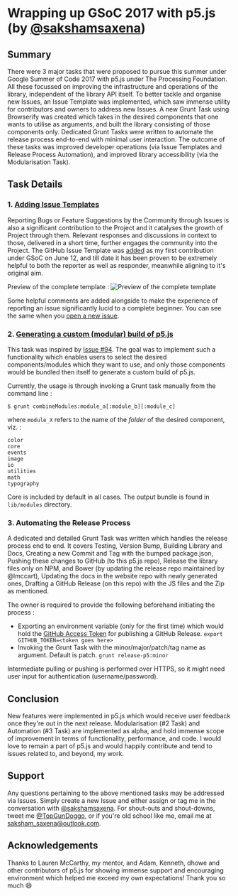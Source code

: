 # Wrapping up GSoC 2017 with p5.js (by [@sakshamsaxena](https://github.com/sakshamsaxena))

## Summary

There were 3 major tasks that were proposed to pursue this summer under Google Summer of Code 2017 with p5.js under The Processing Foundation. All these focussed on improving the infrastructure and operations of the library, independent of the library API itself. To better tackle and organise new Issues, an Issue Template was implemented, which saw immense utility for contributors and owners to address new Issues. A new Grunt Task using Browserify was created which takes in the desired components that one wants to utilise as arguments, and built the library consisting of those components only. Dedicated Grunt Tasks were written to automate the release process end-to-end with minimal user interaction. The outcome of these tasks was improved developer operations (via Issue Templates and Release Process Automation), and improved library accessibility (via the Modularisation Task).

## Task Details

### 1. [Adding Issue Templates](https://github.com/processing/p5.js/issues)

Reporting Bugs or Feature Suggestions by the Community through Issues is also a significant contribution to the Project and it catalyses the growth of Project through them. Relevant responses and discussions in context to those, delivered in a short time, further engages the community into the Project. The GitHub Issue Template was [added](https://github.com/processing/p5.js/commits/main/ISSUE_TEMPLATE.md?author=sakshamsaxena) as my first contribution under GSoC on June 12, and till date it has been proven to be extremely helpful to both the reporter as well as responder, meanwhile aligning to it's original aim.

Preview of the complete template : 
![Preview of the complete template](http://www.clipular.com/c/4631172675272704.png?k=gQwp7j5erUp9iZDrZvlEWY-27KY)

Some helpful comments are added alongside to make the experience of reporting an issue significantly lucid to a complete beginner. You can see the same when you [open a new issue](https://github.com/processing/p5.js/issues/new).

### 2. [Generating a custom (modular) build of p5.js](https://github.com/processing/p5.js/blob/main/contributor_docs/custom_p5_build.md)

This task was inspired by [Issue #94](https://github.com/processing/p5.js/issues/94). The goal was to implement such a functionality which enables users to select the desired components/modules which they want to use, and only those components would be bundled then itself to generate a custom build of p5.js.

Currently, the usage is through invoking a Grunt task manually from the command line :
```shell
$ grunt combineModules:module_a[:module_b][:module_c]
```
where `module_X` refers to the name of the _*folder*_ of the desired component, viz. :
```
color
core
events
image
io
utilities
math
typography
```
Core is included by default in all cases. The output bundle is found in `lib/modules` directory.

### 3. Automating the Release Process

A dedicated and detailed Grunt Task was written which handles the release process end to end. It covers Testing, Version Bump, Building Library and Docs, Creating a new Commit and Tag with the bumped package.json, Pushing these changes to GitHub (to this p5.js repo), Release the library files only on NPM, and Bower (by updating the release repo maintained by @lmccart), Updating the docs in the website repo with newly generated ones, Drafting a GitHub Release (on this repo) with the JS files and the Zip as mentioned. 

The owner is required to provide the following beforehand initiating the process :

* Exporting an environment variable (only for the first time) which would hold the [GitHub Access Token](https://github.com/settings/tokens) for publishing a GitHub Release. 
```export GITHUB_TOKEN=<token goes here>```
* Invoking the Grunt Task with the minor/major/patch/tag name as argument. Default is patch.
```grunt release-p5:minor```

Intermediate pulling or pushing is performed over HTTPS, so it might need user input for authentication (username/password).

## Conclusion

New features were implemented in p5.js which would receive user feedback once they're out in the next release. Modularisation (#2 Task) and Automation (#3 Task) are implemented as alpha, and hold immense scope of improvement in terms of functionality, performance, and code. I would love to remain a part of p5.js and would happily contribute and tend to issues related to, and beyond, my work.

## Support

Any questions pertaining to the above mentioned tasks may be addressed via Issues. Simply create a new Issue and either assign or tag me in the conversation with [@sakshamsaxena](https://github.com/sakshamsaxena). For shout-outs and shout-downs, tweet me [@TopGunDoggo](https://twitter.com/TopGunDoggo), or if you're old school like me, email me at [saksham_saxena@outlook.com](mailto:saksham_saxena@outlook.com). 

## Acknowledgements

Thanks to Lauren McCarthy, my mentor, and Adam, Kenneth, dhowe and other contributors of p5.js for showing immense support and encouraging environment which helped me exceed my own expectations! Thank you so much :smile: 